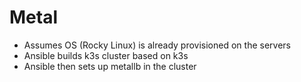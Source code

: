 # Metal

- Assumes OS (Rocky Linux) is already provisioned on the servers
- Ansible builds k3s cluster based on k3s
- Ansible then sets up metallb in the cluster
